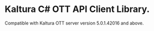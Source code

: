 # Kaltura C# OTT API Client Library.
Compatible with Kaltura OTT server version 5.0.1.42016 and above.
